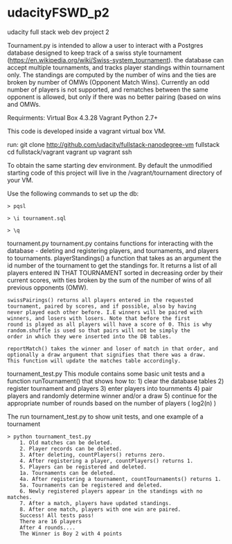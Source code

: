 # udacityFSWD_p2
udacity full stack web dev project 2

Tournament.py is intended to allow a user to interact with a Postgres database designed to
keep track of a swiss style tournament (https://en.wikipedia.org/wiki/Swiss-system_tournament).
the database can accept multiple tournaments, and tracks player standings within tournament only.
The standings are computed by the number of wins and the ties are broken by number of OMWs (Opponent Match Wins).
Currently an odd number of players is not supported, and rematches between the same opponent is allowed,
but only if there was no better pairing (based on wins and OMWs.


Requirments:
Virtual Box 4.3.28
Vagrant
Python 2.7+

This code is developed inside a vagrant virtual box VM.

run:
git clone http://github.com/udacity/fullstack-nanodegree-vm fullstack
cd fullstack/vagrant
vagrant up
vagrant ssh 

To obtain the same starting dev environment. 
By default the unmodified starting code of this project will live in the /vagrant/tournament directory of your VM.


Use the following commands to set up the db:
```
> pqsl

> \i tournament.sql

> \q
```
tournament.py
    tournament.py contains functions for interacting with the database - deleting and registering
    players, and tournaments, and players to tournaments.
    playerStandings() a function that takes as an argument the id number of the tournament to get the standings for.
    It returns a list of all players entered IN THAT TOURNAMENT sorted in decreasing order by their current scores,
    with ties broken by the sum of the number of wins
    of all previous opponents (OMW).

    swissPairings() returns all players entered in the requested tournament, paired by scores, and if possible, also by having
    never played each other before. I.E winners will be paired with winners, and losers with losers. Note that before the first
    round is played as all players will have a score of 0. This is why random.shuffle is used so that pairs will not be simply the
    order in which they were inserted into the DB tables.

    reportMatch() takes the winner and loser of match in that order, and optionally a draw argument that signifies that there was a draw.
    This function will update the matches table accordingly.

tournament_test.py
    This module contains some basic unit tests and a function runTournament() that shows how to:
        1) clear the database tables
        2) register tournament and players
        3) enter players into tournments
        4) pair players and randomly determine winner and/or a draw
        5) continue for the appropriate number of rounds based on the number of players ( log2(n) )

The run tournament_test.py to show unit tests, and one example of a tournament
```
> python tournament_test.py
    1. Old matches can be deleted.
    2. Player records can be deleted.
    3. After deleting, countPlayers() returns zero.
    4. After registering a player, countPlayers() returns 1.
    5. Players can be registered and deleted.
    1a. Tournaments can be deleted.
    4a. After registering a tournament, countTournaments() returns 1.
    5a. Tournaments can be registered and deleted.
    6. Newly registered players appear in the standings with no matches.
    7. After a match, players have updated standings.
    8. After one match, players with one win are paired.
    Success! All tests pass!
    There are 16 players
    After 4 rounds....
    The Winner is Boy 2 with 4 points
```






